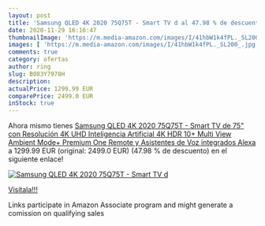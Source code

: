 ```yaml
---
layout: post
title: 'Samsung QLED 4K 2020 75Q75T - Smart TV d al 47.98 % de descuento'
date: 2020-11-29 16:16:47
thumbnailImage: 'https://m.media-amazon.com/images/I/41hbW1k4fPL._SL200_.jpg'
images: [ 'https://m.media-amazon.com/images/I/41hbW1k4fPL._SL200_.jpg' ]
comments: true
category: ofertas
author: ring
slug: B083Y7978H
description:
actualPrice: 1299.99 EUR
comparePrice: 2499.0 EUR
inStock: true
---
```


Ahora mismo tienes [Samsung QLED 4K 2020 75Q75T - Smart TV de 75" con Resolución 4K UHD  Inteligencia Artificial 4K  HDR 10+  Multi View  Ambient Mode+  Premium One Remote y Asistentes de Voz integrados  Alexa ](https://www.amazon.es/dp/B083Y7978H/?tag=tolees-21) a 1299.99 EUR (original: 2499.0 EUR) (47.98 %  de descuento) en el siguiente enlace!

[![Samsung QLED 4K 2020 75Q75T - Smart TV d](https://m.media-amazon.com/images/I/41hbW1k4fPL._SL200_.jpg)](https://www.amazon.es/dp/B083Y7978H/?tag=tolees-21)

[Visítala!!!](https://www.amazon.es/dp/B083Y7978H/?tag=tolees-21)

Links participate in Amazon Associate program and might generate a comission on qualifying sales
